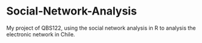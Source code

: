 # Social-Network-Analysis
My project of QBS122, using the social network analysis in R to analysis the electronic network in Chile.
